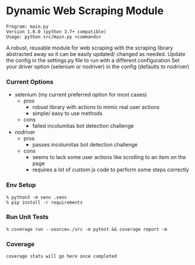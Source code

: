 # Dynamic Web Scraping Module 
```
Program: main.py
Version 1.0.0 (python 3.7+ compatible)
Usage: python src/main.py <commands>
```
A robust, reusable module for web scraping with the scraping library abstracted 
away so it can be easily updated/ changed as needed.
Update the config in the settings.py file to run with a different configuration
Set your driver option (selenium or nodriver) in the config (defaults to nodriver)

### Current Options
  - selenium (my current preferred option for most cases)
    - pros
      - robust library with actions to mimic real user actions
      - simple/ easy to use methods
    - cons
      - failed incolumitas bot detection challenge
  - nodriver
    - pros
      - passes incolumitas bot detection challenge
    - cons
      - seems to lack some user actions like scrolling to an item on the page
      - requires a lot of custom js code to perform some steps correctly
     

      

### Env Setup 
```
% python3 -m venv .venv
% pip install -r requirements
```

### Run Unit Tests

```
% coverage run --source=./src -m pytest && coverage report -m
```

### Coverage
```
coverage stats will go here once completed
```